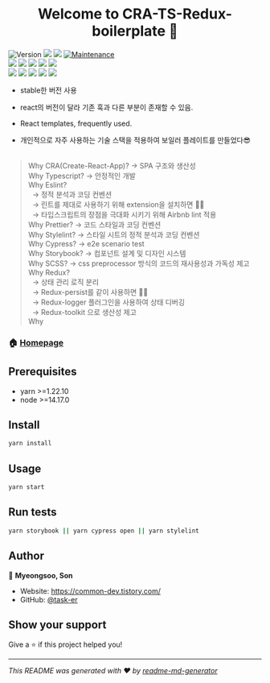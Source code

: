 <h1 align="center">Welcome to CRA-TS-Redux-boilerplate 👋</h1>
<p>
  <img alt="Version" src="https://img.shields.io/badge/version-0.0.1-blue.svg?cacheSeconds=2592000" />
  <img src="https://img.shields.io/badge/yarn-%3E%3D1.22.10-blue.svg" />
  <img src="https://img.shields.io/badge/node-%3E%3D14.17.0-blue.svg" />
  <a href="https://github.com/kefranabg/readme-md-generator/graphs/commit-activity" target="_blank">
    <img alt="Maintenance" src="https://img.shields.io/badge/Maintained%3F-yes-green.svg" />
  </a> <br />
  <img src="https://img.shields.io/badge/-React.js-61DAFB?logo=React&logoColor=white&style=flat">
  <img src="https://img.shields.io/badge/-CRA-09D3AC?logo=createreactapp&logoColor=white&style=flat">
  <img src="https://img.shields.io/badge/-Typescript-3178C6?logo=Typescript&logoColor=white&style=flat">
  <img src="https://img.shields.io/badge/-SASS-CC6699?logo=sass&logoColor=white&style=flat">
  <img src="https://img.shields.io/badge/-Redux-764ABC?logo=redux&logoColor=white&style=flat">
  <br />
  <img src="https://img.shields.io/badge/-Prettier-F7B93E?logo=prettier&logoColor=white&style=flat">
  <img src="https://img.shields.io/badge/-ESLint-4B32C3?logo=eslint&logoColor=white&style=flat">
  <img src="https://img.shields.io/badge/-Stylelint-263238?logo=stylelint&logoColor=white&style=flat">
  <img src="https://img.shields.io/badge/-Cypress-17202C?logo=cypress&logoColor=white&style=flat">
  <img src="https://img.shields.io/badge/-Storybook-FF4785?logo=storybook&logoColor=white&style=flat">
  
</p>

- stable한 버전 사용 <br />
- react의 버전이 달라 기존 훅과 다른 부분이 존재할 수 있음. <br />

-  React templates, frequently used. <br />
- 개인적으로 자주 사용하는 기술 스택을 적용하여 보일러 플레이트를 만들었다😎<br /> <br/>
> Why CRA(Create-React-App)? → SPA 구조와 생산성<br />
Why Typescript? → 안정적인 개발<br />
Why Eslint? <br />
> &nbsp; → 정적 분석과 코딩 컨벤션<br />
> &nbsp; → 린트를 제대로 사용하기 위해 extension을 설치하면 👍🏻<br />
> &nbsp; → 타입스크립트의 장점을 극대화 시키기 위해 Airbnb lint 적용<br />
Why Prettier? → 코드 스타일과 코딩 컨벤션<br />
Why Stylelint? → 스타일 시트의 정적 분석과 코딩 컨벤션<br />
Why Cypress? → e2e scenario test<br />
> Why Storybook? → 컴포넌트 설계 및 디자인 시스템<br />
Why SCSS? → css preprocessor 방식의 코드의 재사용성과 가독성 제고<br />
Why Redux? <br />
> &nbsp; → 상태 관리 로직 분리 <br />
> &nbsp; → Redux-persist를 같이 사용하면 👍🏻 <br />
> &nbsp; → Redux-logger 플러그인을 사용하여 상태 디버깅 <br />
> &nbsp; → Redux-toolkit 으로 생산성 제고 <br />
Why 


### 🏠 [Homepage](https://github.com/task-er/CRA-typescript-eslint-prettier-stylelint-CRACO-cypress-storybook-boilerplate)

## Prerequisites

- yarn >=1.22.10
- node >=14.17.0

## Install

```sh
yarn install
```

## Usage

```sh
yarn start
```

## Run tests

```sh
yarn storybook || yarn cypress open || yarn stylelint
```

## Author

👤 **Myeongsoo, Son**

* Website: https://common-dev.tistory.com/
* GitHub: [@task-er](https://github.com/task-er)

## Show your support

Give a ⭐️ if this project helped you!

***
_This README was generated with ❤️ by [readme-md-generator](https://github.com/kefranabg/readme-md-generator)_